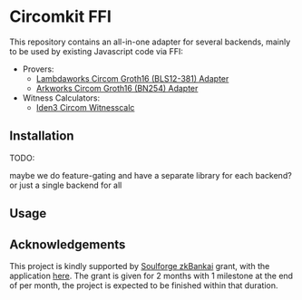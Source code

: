 # Circomkit FFI

This repository contains an all-in-one adapter for several backends, mainly to be used by existing Javascript code via FFI:

- Provers:
  - [Lambdaworks Circom Groth16 (BLS12-381) Adapter](https://github.com/lambdaclass/lambdaworks/tree/main/provers/groth16/circom-adapter)
  - [Arkworks Circom Groth16 (BN254) Adapter](https://github.com/arkworks-rs/circom-compat)
- Witness Calculators:
  - [Iden3 Circom Witnesscalc](https://github.com/iden3/circom-witnesscalc)

## Installation

TODO:

maybe we do feature-gating and have a separate library for each backend?
or just a single backend for all

## Usage




## Acknowledgements

This project is kindly supported by [Soulforge zkBankai](https://soulforge.zkbankai.com/) grant, with the application [here](https://github.com/zk-bankai/soulforge/blob/main/applications/circomkit-bunffi.md). The grant is given for 2 months with 1 milestone at the end of per month, the project is expected to be finished within that duration.
